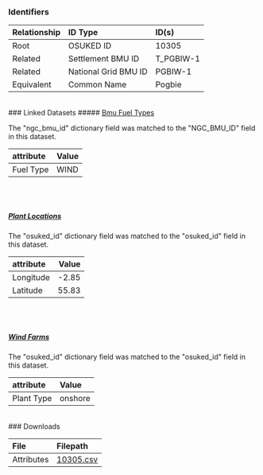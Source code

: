 ### Identifiers

| Relationship   | ID Type              | ID(s)     |
|:---------------|:---------------------|:----------|
| Root           | OSUKED ID            | 10305     |
| Related        | Settlement BMU ID    | T_PGBIW-1 |
| Related        | National Grid BMU ID | PGBIW-1   |
| Equivalent     | Common Name          | Pogbie    |

<br>
### Linked Datasets
##### <a href="https://osuked.github.io/Power-Station-Dictionary/datasets/bmu-fuel-types">Bmu Fuel Types</a>



The "ngc_bmu_id" dictionary field was matched to the "NGC_BMU_ID" field in this dataset.

| attribute   | Value   |
|:------------|:--------|
| Fuel Type   | WIND    |

<br><br>
##### <a href="https://osuked.github.io/Power-Station-Dictionary/datasets/plant-locations">Plant Locations</a>



The "osuked_id" dictionary field was matched to the "osuked_id" field in this dataset.

| attribute   |   Value |
|:------------|--------:|
| Longitude   |   -2.85 |
| Latitude    |   55.83 |

<br><br>
##### <a href="https://osuked.github.io/Power-Station-Dictionary/datasets/wind-farms">Wind Farms</a>



The "osuked_id" dictionary field was matched to the "osuked_id" field in this dataset.

| attribute   | Value   |
|:------------|:--------|
| Plant Type  | onshore |


<br>
### Downloads


| File       | Filepath                                                                              |
|:-----------|:--------------------------------------------------------------------------------------|
| Attributes | [10305.csv](https://osuked.github.io/Power-Station-Dictionary/object_attrs/10305.csv) |
